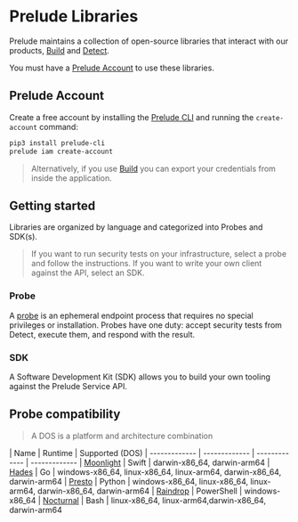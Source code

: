 # Prelude Libraries

Prelude maintains a collection of open-source libraries that interact with our products, [Build](https://docs.prelude.org/docs/build) and [Detect](https://docs.prelude.org/docs/the-basics).

You must have a [Prelude Account](https://docs.prelude.org/docs/prelude-account) to use these libraries. 

## Prelude Account

Create a free account by installing the [Prelude CLI](https://docs.prelude.org/docs/prelude-cli) and running the ``create-account`` command:
```bash
pip3 install prelude-cli
prelude iam create-account
```

> Alternatively, if you use [Build](https://build.preludesecurity.com) you can export your credentials from inside the application.

## Getting started

Libraries are organized by language and categorized into Probes and SDK(s).

> If you want to run security tests on your infrastructure, select a probe and follow the instructions. If you want to write your own client against the API, select an SDK.

### Probe

A [probe](https://docs.prelude.org/docs/probes) is an ephemeral endpoint process that requires no special privileges or installation. Probes have one duty: accept security tests from Detect, execute them, and respond with the result.

### SDK

A Software Development Kit (SDK) allows you to build your own tooling against the Prelude Service API. 

## Probe compatibility 

> A DOS is a platform and architecture combination

| Name  |  Runtime | Supported (DOS)
| ------------- | ------------- | ------------- | -------------
| [Moonlight](https://github.com/preludeorg/libraries/tree/master/swift/probe) | Swift | darwin-x86_64, darwin-arm64
| [Hades](https://github.com/preludeorg/libraries/tree/master/go/probe) | Go | windows-x86_64, linux-x86_64, linux-arm64, darwin-x86_64, darwin-arm64
| [Presto](https://github.com/preludeorg/libraries/tree/master/python/probe) | Python | windows-x86_64, linux-x86_64, linux-arm64, darwin-x86_64, darwin-arm64
| [Raindrop](https://github.com/preludeorg/libraries/tree/master/shell/probe) | PowerShell | windows-x86_64
| [Nocturnal](https://github.com/preludeorg/libraries/tree/master/shell/probe) | Bash | linux-x86_64, linux-arm64,darwin-x86_64, darwin-arm64
